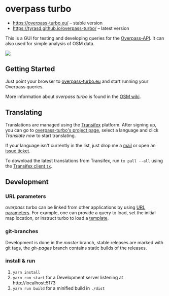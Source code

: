 # overpass turbo

- https://overpass-turbo.eu/ – stable version
- https://tyrasd.github.io/overpass-turbo/ – latest version

This is a GUI for testing and developing queries for the [Overpass-API](http://www.overpass-api.de/). It can also used for simple analysis of OSM data.

[![](https://upload.wikimedia.org/wikipedia/commons/thumb/0/0c/Overpass_turbo_screenshot_2022.png/1280px-Overpass_turbo_screenshot_2022.png)](https://overpass-turbo.eu)

## Getting Started

Just point your browser to [overpass-turbo.eu](http://overpass-turbo.eu) and start running your Overpass queries.

More information about _overpass turbo_ is found in the [OSM wiki](http://wiki.openstreetmap.org/wiki/Overpass_turbo).

## Translating

Translations are managed using the [Transifex](https://www.transifex.com/projects/p/overpass-turbo) platform. After signing up, you can go to [overpass-turbo's project page](https://www.transifex.com/projects/p/overpass-turbo), select a language and click _Translate now_ to start translating.

If your language isn't currently in the list, just drop me a [mail](mailto:tyr.asd@gmail.com) or open an [issue ticket](https://github.com/tyrasd/overpass-turbo/issues/new).

To download the latest translations from Transifex, run `tx pull --all` using the [Transifex client `tx`](https://docs.transifex.com/client/introduction).

## Development

### URL parameters

_overpass turbo_ can be linked from other applications by using [URL parameters](http://wiki.openstreetmap.org/wiki/Overpass_turbo/Development#URL_Parameters).
For example, one can provide a query to load, set the initial map location, or instruct turbo to load a [template](http://wiki.openstreetmap.org/wiki/Overpass_turbo/Templates).

### git-branches

Development is done in the _master_ branch, stable releases are marked with git tags, the _gh-pages_ branch contains static builds of the releases.

### install & run

1. `yarn install`
2. `yarn run start` for a Development server listening at http://localhost:5173
3. `yarn run build` for a minified build in `./dist`
